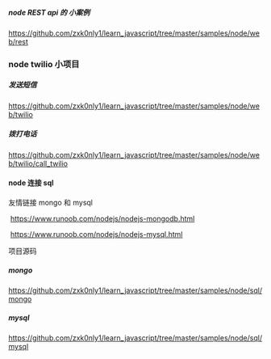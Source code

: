 ##### node REST api 的 小案例

https://github.com/zxk0nly1/learn_javascript/tree/master/samples/node/web/rest

### node twilio 小项目

##### 发送短信

<https://github.com/zxk0nly1/learn_javascript/tree/master/samples/node/web/twilio> 

##### 拨打电话

<https://github.com/zxk0nly1/learn_javascript/tree/master/samples/node/web/twilio/call_twilio> 



#### node 连接 sql

友情链接  mongo 和 mysql

​	<https://www.runoob.com/nodejs/nodejs-mongodb.html> 

​	<https://www.runoob.com/nodejs/nodejs-mysql.html> 

项目源码

##### mongo

https://github.com/zxk0nly1/learn_javascript/tree/master/samples/node/sql/mongo

##### mysql

https://github.com/zxk0nly1/learn_javascript/tree/master/samples/node/sql/mysql